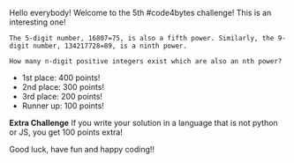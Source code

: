 Hello everybody! Welcome to the 5th #code4bytes challenge!
This is an interesting one!
```
The 5-digit number, 16807=75, is also a fifth power. Similarly, the 9-digit number, 134217728=89, is a ninth power.

How many n-digit positive integers exist which are also an nth power?
```
- 1st place: 400 points!
- 2nd place: 300 points!
- 3rd place: 200 points!
- Runner up: 100 points!

**Extra Challenge**
If you write your solution in a language that is not python or JS, you get 100 points extra!

Good luck, have fun and happy coding!!
